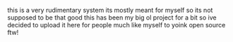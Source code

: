 this is a very rudimentary system
its mostly meant for myself so its not supposed to be that good
this has been my big ol project for a bit so ive decided to upload it here for people much like myself to yoink
open source ftw!

